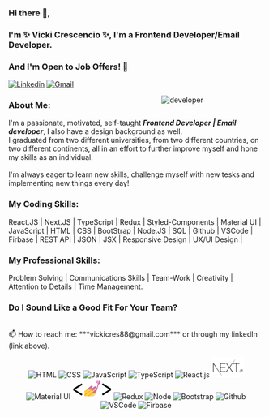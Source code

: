 ### Hi there 👋,

### I'm ✨ Vicki Crescencio ✨, I'm a Frontend Developer/Email Developer.

### And I'm Open to Job Offers! :tada: 

[![Linkedin](https://img.shields.io/badge/LinkedIn-blue?logo=linkedin&logoColor=white&style=for-the-badge)](https://www.linkedin.com/in/vickicres8833/)
[![Gmail](https://img.shields.io/badge/Gmail-D14836?style=for-the-badge&logo=gmail&logoColor=white)](mailto:vickicres88@gmail.com)

<img width="40%" align="right" alt="developer" src="https://img.freepik.com/free-vector/custom-style-script-website-optimization-coding-software-development-female-programmer-cartoon-character-working-adding-javascript-css-code-vector-isolated-concept-metaphor-illustration_335657-2789.jpg?w=2000&t=st=1673037703~exp=1673038303~hmac=81fc90524c45f80abcdd7586e0d0cda401fef365ef47969e5b6571e4444bd7fe" />

### About Me:<br>
I'm a passionate, motivated, self-taught ***Frontend Developer | Email developer***, I also have a design background as well.
<br>
I graduated from two different universities, from two different countries, on two different continents, all in an effort to further improve myself and hone my skills as an individual. 
<br>
<br>
I'm always eager to learn new skills, challenge myself with new tesks and implementing new things every day!
<br>

### My Coding Skills:<br>
React.JS | Next.JS | TypeScript | Redux | Styled-Components | Material UI | JavaScript | HTML | CSS |  BootStrap | Node.JS | SQL | Github | VSCode | Firbase | REST API | JSON | JSX | Responsive Design | UX/UI Design |

### My Professional Skills:<br>
Problem Solving | Communications Skills | Team-Work | Creativity | Attention to Details | Time Management.

### Do I Sound Like a Good Fit For Your Team?
<br>
📫 How to reach me: ***vickicres88@gmail.com*** or through my linkedIn (link above).

<p align="center">
  <span align="center" class="d-flex">
    <img title="HTML" alt="HTML" height=40 src="https://www.w3.org/html/logo/downloads/HTML5_Badge_256.png">
    <img title="CSS" alt="CSS" height=40
      src="https://www.kindpng.com/picc/m/464-4640184_css3-png-download-css-icon-transparent-png.png">
    <img title="JavaScript" alt="JavaScript" height=40
      src="https://upload.wikimedia.org/wikipedia/commons/thumb/9/99/Unofficial_JavaScript_logo_2.svg/600px-Unofficial_JavaScript_logo_2.svg.png">
    <img title="TypeScript" alt="TypeScript" height=40
      src="https://upload.wikimedia.org/wikipedia/commons/thumb/4/4c/Typescript_logo_2020.svg/1024px-Typescript_logo_2020.svg.png">
    <img title="React.JS" alt="React.js" height=55 src="https://cdn.auth0.com/blog/react-js/react.png">
    <img title="Next.JS" alt="Next.js" height=40 src="https://github.com/AhmedTohamy01/AhmedTohamy01/blob/master/img/nextjs.jpg">
    <img title="Material UI" alt="Material UI" height=40 src="https://encrypted-tbn0.gstatic.com/images?q=tbn:ANd9GcT7qvkwyXoEp63-8fLF6wm3bzxqypXoVGXCxaovfVezQNX5SVZVxluRocCTioU5PGtE3IA&usqp=CAU">
    <img title="Styled-Components" alt="Styled Components" height=40 src="https://github.com/AhmedTohamy01/AhmedTohamy01/blob/master/img/styled-components2.png">
    <img title="Redux" alt="Redux" height=40 src="https://seeklogo.com/images/R/redux-logo-9CA6836C12-seeklogo.com.png">
    <img title="Node" alt="Node" height=50 src="https://lh6.googleusercontent.com/proxy/RHjBRTqkFA6mU5L4KbOV8QoVlqCdY960ZfeHJDxaZioSPJFlACaHcmKQOrOwGgKp2St0K9RLAxcVis1U1SEYXAXJAUaJa2XI-la5-4u9pS14ZhiyH_ozLUx0nGSvQwVW93nBYhAf9uyxml4aN5czkslm04D42cfJ=s0-d">
    <img title="Bootstrap" alt="Bootstrap" height=40
      src="https://upload.wikimedia.org/wikipedia/commons/thumb/b/b2/Bootstrap_logo.svg/480px-Bootstrap_logo.svg.png">
    <img title="Github" alt="Github" height=40 src="https://cdn0.iconfinder.com/data/icons/octicons/1024/mark-github-512.png">
    <img title="VSCode" alt="VSCode" height=40 src="https://cdn.worldvectorlogo.com/logos/visual-studio-code-1.svg">
    <img title="Firebase" alt="Firbase" height=40 src="https://cdn.iconscout.com/icon/free/png-512/firebase-1-282796.png">
  </span>
</p>
